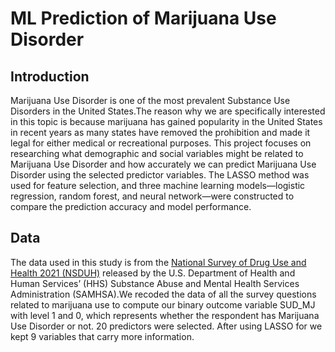 # ML Prediction of Marijuana Use Disorder

## Introduction

Marijuana Use Disorder is one of the most prevalent Substance Use Disorders in the United States.The reason why we are specifically interested in this topic is because marijuana has gained popularity in the United States in recent years as many states have removed the prohibition and made it legal for either medical or recreational purposes. This project focuses on researching what demographic and social variables might be related to Marijuana Use Disorder and how accurately we can predict Marijuana Use Disorder using the selected predictor variables. The LASSO method was used for feature selection, and three machine learning models—logistic regression, random forest, and neural network—were constructed to compare the prediction accuracy and model performance.

## Data 

The data used in this study is from the [National Survey of Drug Use and Health 2021 (NSDUH)](https://www.datafiles.samhsa.gov/dataset/national-survey-drug-use-and-health-2021-nsduh-2021-ds0001) released by the U.S. Department of Health and Human Services’ (HHS) Substance Abuse and Mental Health Services Administration (SAMHSA).We recoded the data of all the survey questions related to marijuana use to compute our binary outcome variable SUD_MJ with level 1 and 0, which represents whether the respondent has Marijuana Use Disorder or not. 20 predictors were selected. After using LASSO for     we kept 9 variables that carry more information. 
